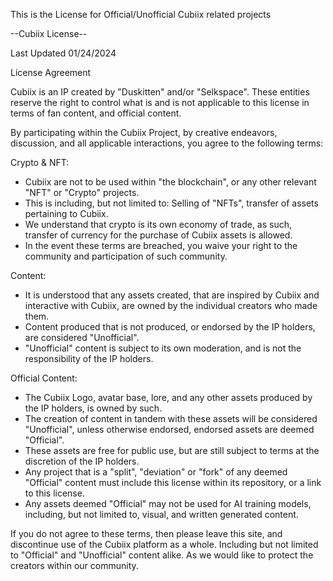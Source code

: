 This is the License for Official/Unofficial Cubiix related projects

--Cubiix License--

Last Updated 01/24/2024

License Agreement

Cubiix is an IP created by "Duskitten" and/or "Selkspace". These entities reserve the right to control what is and is not applicable to this license in terms of fan content, and official content.

By participating within the Cubiix Project, by creative endeavors, discussion, and all applicable interactions, you agree to the following terms:

Crypto & NFT:
  - Cubiix are not to be used within "the blockchain", or any other relevant "NFT" or "Crypto" projects.
  - This is including, but not limited to: Selling of "NFTs", transfer of assets pertaining to Cubiix.
  - We understand that crypto is its own economy of trade, as such, transfer of currency for the purchase of Cubiix assets is allowed.
  - In the event these terms are breached, you waive your right to the community and participation of such community.
  

Content:
  - It is understood that any assets created, that are inspired by Cubiix and interactive with Cubiix, are owned by the individual creators who made them.
  - Content produced that is not produced, or endorsed by the IP holders, are considered "Unofficial".
  - "Unofficial" content is subject to its own moderation, and is not the responsibility of the IP holders.

  

Official Content:
  - The Cubiix Logo, avatar base, lore, and any other assets produced by the IP holders, is owned by such.
  - The creation of content in tandem with these assets will be considered "Unofficial", unless otherwise endorsed, endorsed assets are deemed "Official".
  - These assets are free for public use, but are still subject to terms at the discretion of the IP holders.
  - Any project that is a "split", "deviation" or "fork" of any deemed "Official" content must include this license within its repository, or a link to this license.
  - Any assets deemed "Official" may not be used for AI training models, including, but not limited to, visual, and written generated content.


If you do not agree to these terms, then please leave this site, and discontinue use of the Cubiix platform as a whole.
Including but not limited to "Official" and "Unofficial" content alike. As we would like to protect the creators within our community.

